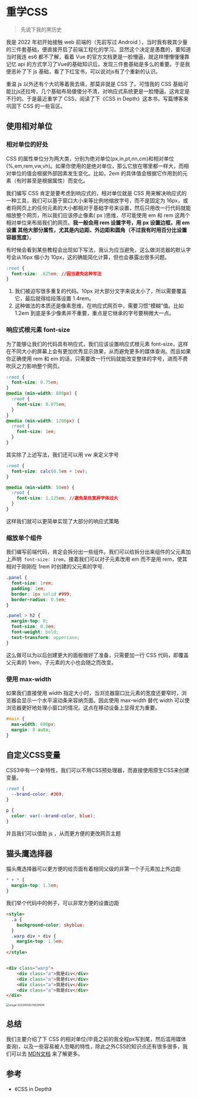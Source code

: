 # 	重学CSS

> 先说下我的黑历史

我是 2022 年初开始接触 web 前端的（先前写过 Android ），当时我有极其少量的三件套基础，便直接开启了前端工程化的学习。显然这个决定是愚蠢的，要知道当时我连 es6 都不了解，看着 Vue 的官方文档更是一脸懵逼，就这样懵懵懂懂靠记忆 api 的方式学习了Vue的基础知识后，发现三件套基础是多么的重要。于是我便恶补了下 js 基础，看了下红宝书，可以说对js有了个重新的认识。

重温 js 以外还有个大坑等着我去填，那莫非就是 CSS 了。可惜我的 CSS 基础可能比js还拉垮，几个基础布局傻傻分不清，对响应式系统更是一脸懵逼。这肯定是不行的。于是最近重学了 CSS，阅读了下《CSS in Depth》这本书，写篇博客来巩固下 CSS 的一些盲区。

## 使用相对单位

### 相对单位的好处

CSS 的属性单位分为两大类，分别为绝对单位(px,in,pt,nn,cm)和相对单位(%,em,rem,vw,vh)。如果你使用的是绝对单位，那么它放在哪里都一样大，而相对单位的值会根据外部因素发生变化。比如，2em 的具体值会根据它作用到的元素（有时甚至是根据属性）而变化。

我们编写 CSS 肯定是要考虑到响应式的，相对单位就是 CSS 用来解决响应式的一种工具，我们可以基于窗口大小来等比例地缩放字号，而不是固定为 16px，或者将网页上的任何元素的大小都相对于基础字号来设置，然后只用改一行代码就能缩放整个网页，所以我们应该停止像素( px )思维，尽可能使用 em 和 rem 这两个相对单位来布局我们的网页。**我一般会用 rem 设置字号，用 px 设置边框，用 em 设置 其他大部分属性，尤其是内边距、外边距和圆角（不过我有时用百分比设置容器宽度）**。

有时候会看到某些教程会出现如下写法，我认为应当避免，这么做浏览器的默认字号会从16px 缩小为 10px，这的确能简化计算，但也会暴露出很多问题。

```css
:root { 
  font-size: .625em; //因当避免这种写法
}
```

1. 我们被迫写很多重复的代码。10px 对大部分文字来说太小了，所以需要覆盖它，最后就得给段落设置 1.4rem。
2. 这种做法的本质还是像素思维，在响应式网页中，需要习惯“模糊”值。比如1.2em 到底是多少像素并不重要，重点是它继承的字号要稍微大一点。

### 响应式根元素 font-size

为了能够让我们的代码具有响应式，我们应该设置响应式根元素 font-size，这样在不同大小的屏幕上会有更加优秀显示效果，从而避免更多的媒体查询。而且如果你正确使用 rem 和 em 的话，只需要改一行代码就能改变整体的字号，进而不费吹灰之力影响整个网页。

```css
:root {
  font-size: 0.75em;
}
@media (min-width: 800px) {
  :root {
    font-size: 0.875em;
  }
}
@media (min-width: 1200px) {
  :root {
    font-size: 1em;
  }
}
```

其实除了上述写法，我们还可以用 vw 来定义字号

```css
:root { 
  font-size: calc(0.5em + 1vw); 
}

@media (min-width: 50em) { 
  :root { 
    font-size: 1.125em; //避免某些宽屏字体过大
  } 
}
```

这样我们就可以更简单实现了大部分的响应式策略

### 缩放单个组件

我们编写前端代码，肯定会拆分出一些组件。我们可以给拆分出来组件的父元素加上声明` font-size: 1rem`，接着我们可以对子元素改用 em 而不是用 rem，使其相对于刚刚在 1rem 时创建的父元素的字号.

```css
.panel {
  font-size: 1rem;
  padding: 1em;
  border: 1px solid #999;
  border-radius: 0.5em;
}

.panel > h2 {
  margin-top: 0;
  font-size: 0.8em;
  font-weight: bold;
  text-transform: uppercase;
}
```

这么做可以为以后创建更大的面板做好了准备，只需要加一行 CSS 代码，即覆盖父元素的 1rem，子元素的大小也会随之而改变。

### 使用 max-width

如果我们直接使用 width 指定大小时，当浏览器窗口比元素的宽度还要窄时，浏览器会显示一个水平滚动条来容纳页面。因此使用 max-width 替代 width 可以使浏览器更好地处理小窗口的情况。这点在移动设备上显得尤为重要。

```css
#main {
  max-width: 600px;
  margin: 0 auto; 
}
```

## 自定义CSS变量

CSS3中有一个新特性，我们可以不用CSS预处理器，而直接使用原生CSS来创建变量。

```css
:root {
  --brand-color: #369;
}

p {
  color: var(--brand-color, blue);
}
```

并且我们可以借助 js ，从而更方便的更改网页主题

## 猫头鹰选择器

猫头鹰选择器可以更方便的给页面有着相同父级的非第一个子元素加上外边距

```css
* + * {  
  margin-top: 1.5em; 
}
```

我们举个代码中的例子，可以非常方便的设置边距

```html
<style>
  .a {
    background-color: skyblue;
  }
  .warp div + div {
    margin-top: 1.5em;
  }
</style>


<div class="warp">
    <div class="a">我是div</div>
    <div class="a">我是div</div>
    <div class="a">我是div</div>
    <div class="a">我是div</div>
</div>
```

<img src="https://suemor.oss-cn-beijing.aliyuncs.com/img/image-20220504235528506.png" alt="image-20220504235528506" style="zoom:50%;" />

## 总结

我们主要介绍了下 CSS 的相对单位(毕竟之前的我全程px写到尾，然后滥用媒体查询)，以及一些容易被人忽略的特性，除此之外CSS的知识点还有很多很多，我们可以去 [MDN文档](https://developer.mozilla.org/zh-CN/docs/Web/CSS) 来了解更多。

## 参考
* 《CSS in Depth》